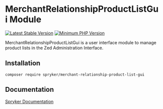 # MerchantRelationshipProductListGui Module
[![Latest Stable Version](https://poser.pugx.org/spryker/merchant-relationship-product-list-gui/v/stable.svg)](https://packagist.org/packages/spryker/merchant-relationship-product-list-gui)
[![Minimum PHP Version](https://img.shields.io/badge/php-%3E%3D%207.4-8892BF.svg)](https://php.net/)

MerchantRelationshipProductListGui is a user interface module to manage product lists in the Zed Administration Interface.

## Installation

```
composer require spryker/merchant-relationship-product-list-gui
```

## Documentation

[Spryker Documentation](https://academy.spryker.com/developing_with_spryker/module_guide/modules.html)
